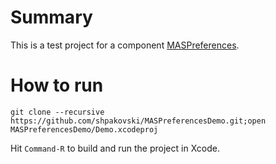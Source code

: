 # Summary

This is a test project for a component [MASPreferences](https://github.com/shpakovski/MASPreferences).

# How to run

	git clone --recursive https://github.com/shpakovski/MASPreferencesDemo.git;open MASPreferencesDemo/Demo.xcodeproj

Hit `Command-R` to build and run the project in Xcode.
